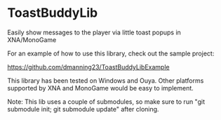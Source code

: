 ToastBuddyLib
=============

Easily show messages to the player via little toast popups in XNA/MonoGame

For an example of how to use this library, check out the sample project:

https://github.com/dmanning23/ToastBuddyLibExample

This library has been tested on Windows and Ouya.  Other platforms supported by XNA and MonoGame would be easy to implement.

Note: This lib uses a couple of submodules, so make sure to run "git submodule init; git submodule update" after cloning.
